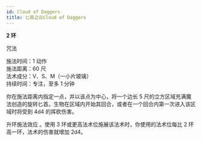 ```yaml
---
id: Cloud of Daggers
title: 匕首之云Cloud of Daggers
---
```


**2 环**

咒法

施法时间：1 动作  
施法距离：60 尺  
法术成分：V、S、M（一小片玻璃）  
持续时间：专注，至多 1 分钟

你在施法距离内指定一点，并以该点为中心，将一个边长
5 尺的立方区域充满魔法创造的旋转匕首。生物在区域内开始其回合，或者在一个回合内第一次进入该区域时将受到 4d4 的挥砍伤害。

升环施法效应
。使用 3 环或更高法术位施展该法术时，你使用的法术位每比 2 环高一环，法术的伤害就增加 2d4。
